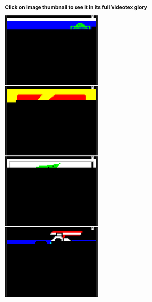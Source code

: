 ### Click on image thumbnail to see it in its full **Videotex** glory

[<img src="https://raw.githubusercontent.com/XReyRobert/VideotexPagesRepository/master//PagesVideotex/marques/.thumbnails/E.BULL.gif" width="300">](http://www.lideal.com/miedit/minitel-loader.html?url=https://raw.githubusercontent.com/XReyRobert/VideotexPagesRepository/master//PagesVideotex/marques/E.BULL)
[<img src="https://raw.githubusercontent.com/XReyRobert/VideotexPagesRepository/master//PagesVideotex/marques/.thumbnails/E.KODAC.gif" width="300">](http://www.lideal.com/miedit/minitel-loader.html?url=https://raw.githubusercontent.com/XReyRobert/VideotexPagesRepository/master//PagesVideotex/marques/E.KODAC)
[<img src="https://raw.githubusercontent.com/XReyRobert/VideotexPagesRepository/master//PagesVideotex/marques/.thumbnails/E.LACOSTE.gif" width="300">](http://www.lideal.com/miedit/minitel-loader.html?url=https://raw.githubusercontent.com/XReyRobert/VideotexPagesRepository/master//PagesVideotex/marques/E.LACOSTE)
[<img src="https://raw.githubusercontent.com/XReyRobert/VideotexPagesRepository/master//PagesVideotex/marques/.thumbnails/E.MALBORO.gif" width="300">](http://www.lideal.com/miedit/minitel-loader.html?url=https://raw.githubusercontent.com/XReyRobert/VideotexPagesRepository/master//PagesVideotex/marques/E.MALBORO)

